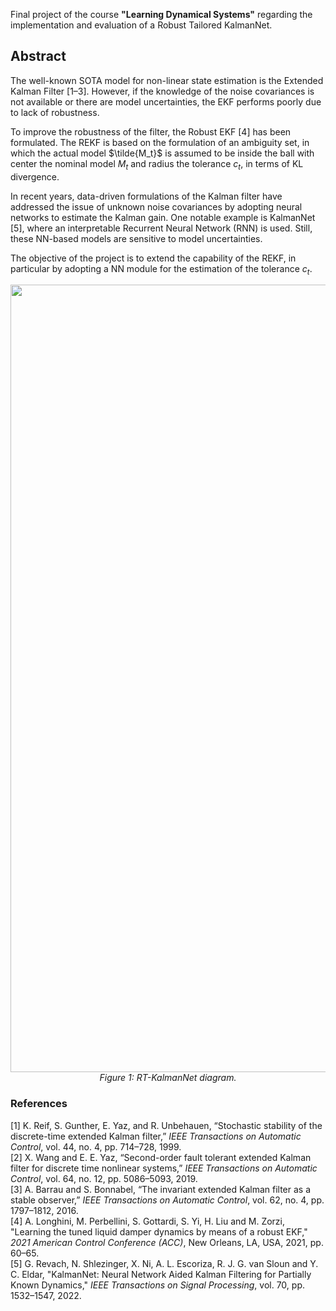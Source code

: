 Final project of the course **"Learning Dynamical Systems"** regarding the implementation and evaluation of a Robust Tailored KalmanNet.

## Abstract

The well-known SOTA model for non-linear state estimation is the Extended Kalman Filter [1–3]. However, if the knowledge of the noise covariances is not available or there are model uncertainties, the EKF performs poorly due to lack of robustness.

To improve the robustness of the filter, the Robust EKF [4] has been formulated. The REKF is based on the formulation of an ambiguity set, in which the actual model $\tilde{M_t}$ is assumed to be inside the ball with center the nominal model $M_t$ and radius the tolerance $c_t$, in terms of KL divergence.

In recent years, data-driven formulations of the Kalman filter have addressed the issue of unknown noise covariances by adopting neural networks to estimate the Kalman gain. One notable example is KalmanNet [5], where an interpretable Recurrent Neural Network (RNN) is used. Still, these NN-based models are sensitive to model uncertainties.

The objective of the project is to extend the capability of the REKF, in particular by adopting a NN module for the estimation of the tolerance $c_t$.

<p align="center">
  <img width="1260" alt="RT-KalmanNet diagram" src="https://github.com/user-attachments/assets/166b6d2f-e668-4839-a927-e7b5fbd3f5a3" />
  <br>
  <em>Figure 1: RT-KalmanNet diagram.</em>
</p>

### References

[1] K. Reif, S. Gunther, E. Yaz, and R. Unbehauen, “Stochastic stability of the discrete-time extended Kalman filter,” *IEEE Transactions on Automatic Control*, vol. 44, no. 4, pp. 714–728, 1999.  
[2] X. Wang and E. E. Yaz, “Second-order fault tolerant extended Kalman filter for discrete time nonlinear systems,” *IEEE Transactions on Automatic Control*, vol. 64, no. 12, pp. 5086–5093, 2019.  
[3] A. Barrau and S. Bonnabel, “The invariant extended Kalman filter as a stable observer,” *IEEE Transactions on Automatic Control*, vol. 62, no. 4, pp. 1797–1812, 2016.  
[4] A. Longhini, M. Perbellini, S. Gottardi, S. Yi, H. Liu and M. Zorzi, "Learning the tuned liquid damper dynamics by means of a robust EKF," *2021 American Control Conference (ACC)*, New Orleans, LA, USA, 2021, pp. 60–65.  
[5] G. Revach, N. Shlezinger, X. Ni, A. L. Escoriza, R. J. G. van Sloun and Y. C. Eldar, "KalmanNet: Neural Network Aided Kalman Filtering for Partially Known Dynamics," *IEEE Transactions on Signal Processing*, vol. 70, pp. 1532–1547, 2022.
